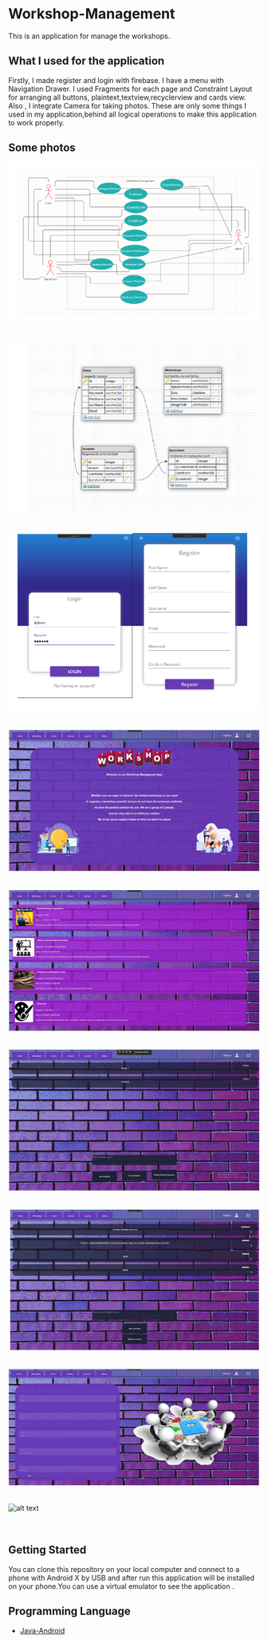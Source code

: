 # Workshop-Management
This is an application for manage the workshops.

## What I used for the application
Firstly, I made register and login with firebase. I have a menu with Navigation Drawer. I used Fragments for each page and Constraint Layout for arranging all buttons, plaintext,textview,recyclerview and cards view. Also , I integrate Camera for taking photos.
These are only some things I used in my application,behind all logical operations to make this application to work properly.


## Some photos
![alt text](https://github.com/Piciorus-Ovidiu-Mihai/Photos/blob/master/work1.PNG)<br/><br/><br/>
![alt text](https://github.com/Piciorus-Ovidiu-Mihai/Photos/blob/master/work2.PNG)<br/><br/><br/>
![alt text](https://github.com/Piciorus-Ovidiu-Mihai/Photos/blob/master/work3.PNG)<br/><br/><br/>
![alt text](https://github.com/Piciorus-Ovidiu-Mihai/Photos/blob/master/work4.PNG)<br/><br/><br/>
![alt text](https://github.com/Piciorus-Ovidiu-Mihai/Photos/blob/master/work5.PNG)<br/><br/><br/>
![alt text](https://github.com/Piciorus-Ovidiu-Mihai/Photos/blob/master/work6.PNG)<br/><br/><br/>
![alt text](https://github.com/Piciorus-Ovidiu-Mihai/Photos/blob/master/work7.PNG)<br/><br/><br/>
![alt text](https://github.com/Piciorus-Ovidiu-Mihai/Photos/blob/master/work8.PNG)<br/><br/><br/>
![alt text](https://github.com/Piciorus-Ovidiu-Mihai/Photos/blob/master/work9.PNG)<br/><br/><br/>

## Getting Started
You can clone this repository on your local computer and connect to a phone with Android X by USB and after run this application will be installed on your phone.You can use a virtual emulator to see the application .

## Programming Language
* [Java-Android](https://developer.android.com/guide)
